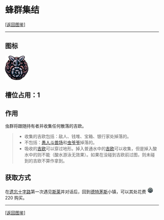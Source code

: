 # 蜂群集结
[[返回图鉴]](/zh-cn/Charms/Charms.md#护符图鉴)
***
## 图标
![蜂群集结](../../res/Charm_GatheringSwarm.png "蜂群集结")

## 槽位占用：1

## 作用
虫群将跟随持有者并收集任何散落的吉欧。

>* 收集的吉欧包括：敌人、钱堆、宝箱、银行家处掉落的。
>* 不包括：[愚人斗兽场]()和[虫爷爷]()掉落的。
>* 吸收的[吉欧]()可以穿过地形。掉入普通水中的[吉欧]()可以收集，但是掉入酸水中的则不能（酸水游泳无效果）。如果在没碰到吉欧前过图，则未碰到的吉欧不算作拿到。

## 获取方式
在[遗忘十字路]()第一次遇见[斯莱]()并对话后，回到[德特茅斯]()小镇，可以其处花费 ![吉欧](../../res/Geo.png "吉欧")220 购买。
***
[[返回图鉴]](/zh-cn/Charms/Charms.md#护符图鉴)